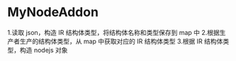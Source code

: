 # MyNodeAddon

1.读取 json，构造 IR 结构体类型，将结构体名称和类型保存到 map 中
2.根据生产者生产的结构体类型，从 map 中获取对应的 IR 结构体类型
3.根据 IR 结构体类型，构造 nodejs 对象